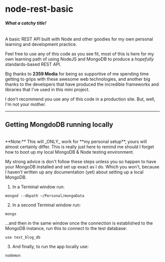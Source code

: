 # node-rest-basic
#### _What a catchy title!_
<br />
A basic REST API built with Node and other goodies for my own personal learning and development practice.

Feel free to use any of this code as you see fit, most of this is here for my own learning path of using NodeJS and MongoDB to produce a _hopefully_ standards-based REST API.

Big thanks to **2359 Media** for being so supportive of me spending time getting to grips with these awesome web technologies, and another big thanks to the developers that have produced the incredible frameworks and libraries that I've used in this mini project.

I don't recommend you use any of this code in a production site. But, well, I'm not your mother.

---

## Getting MongdoDB running locally
<br />
**Note:** This will _ONLY_ work for **my personal setup**, yours will almost certainly differ. This is really just here to remind me should I forget how to boot up my local MongoDB & Node testing environment.

My strong advice is don't follow these steps unless you so happen to have your MongoDB installed and set up exact as I do. Which you won't, because I haven't written up any documentation (yet) about setting up a local MongoDB.

1. In a Terminal window run:
```
mongod --dbpath ~/Personal/mongoData
```

2. In a second Terminal window run:
```
mongo
```
...and then in the same window once the connection is established to the MongoDB instance, run this to connect to the test database:
```
use text_blog_db
```

3. And finally, to run the app locally use:
```
nodemon
```

